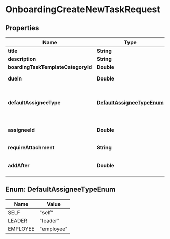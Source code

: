 

# OnboardingCreateNewTaskRequest


## Properties

| Name | Type | Description | Notes |
|------------ | ------------- | ------------- | -------------|
|**title** | **String** |  |  |
|**description** | **String** |  |  [optional] |
|**boardingTaskTemplateCategoryId** | **Double** |  |  |
|**dueIn** | **Double** | Due date in days after employee start date |  |
|**defaultAssigneeType** | [**DefaultAssigneeTypeEnum**](#DefaultAssigneeTypeEnum) | Default: self; leader - direct manager; employee - specific employee via assignee_id |  [optional] |
|**assigneeId** | **Double** | Specific assignee if default_assignee_type is &#39;employee&#39; |  [optional] |
|**requireAttachment** | **String** | &#39;true&#39; to enabled required attachment |  [optional] |
|**addAfter** | **Double** | Task start date in days after employee start date |  [optional] |



## Enum: DefaultAssigneeTypeEnum

| Name | Value |
|---- | -----|
| SELF | &quot;self&quot; |
| LEADER | &quot;leader&quot; |
| EMPLOYEE | &quot;employee&quot; |



